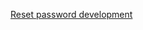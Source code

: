 [Reset password development](https://github.com/user-attachments/assets/df43965d-a049-45b0-a131-f173de16f111)
